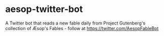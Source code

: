 # aesop-twitter-bot
A Twitter bot that reads a new fable daily from Project Gutenberg's collection of Æsop's Fables - follow at https://twitter.com/AesopFableBot
